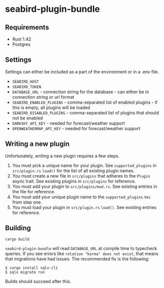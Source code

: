 # seabird-plugin-bundle

## Requirements

- Rust 1.42
- Postgres

## Settings

Settings can either be included as a part of the environment or in a .env file.

- `SEABIRD_HOST`
- `SEABIRD_TOKEN`
- `DATABASE_URL` - connection string for the database - can either be in connection string or url format
- `SEABIRD_ENABLED_PLUGINS` - comma-separated list of enabled plugins - if this is empty, all plugins will be loaded
- `SEABIRD_DISABLED_PLUGINS` - comma-separated list of plugins that should not be enabled
- `DARKSKY_API_KEY` - needed for forecast/weather support
- `OPENWEATHERMAP_API_KEY` - needed for forecast/weather support

## Writing a new plugin

Unfortunately, writing a new plugin requires a few steps.

1. You must pick a unique name for your plugin. See `supported_plugins` in `src/plugin.rs` `load()` for the list of all existing plugin names.
2. You must create a new file in `src/plugins` that adheres to the `Plugin` async trait. See existing plugins in `src/plugins` for reference.
3. You must add your plugin to `src/plugins/mod.rs`. See existing entries in the file for reference.
4. You must add your unique plugin name to the `supported_plugins` `Vec` from step one.
5. You must load your plugin in `src/plugin.rs` `load()`. See existing entries for reference.

## Building

```
cargo build
```

`seabird-plugin-bundle` will read `DATABASE_URL` at compile time to typecheck queries. If you see errors like `relation "karma" does not exist`, that means that migrations have had issues. The recommended fix is the following:

```
$ cargo install sqlx-cli
$ sqlx migrate run
```

Builds should succeed after this.
